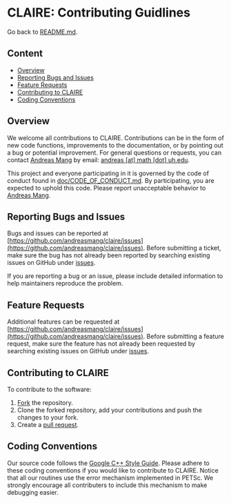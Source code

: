 # CLAIRE: Contributing Guidlines

Go back to [README.md](../README.md).

## Content
* [Overview](#overview)
* [Reporting Bugs and Issues](#bugs)
* [Feature Requests](#features)
* [Contributing to CLAIRE](#contribute)
* [Coding Conventions](#conventions)

## Overview <a name="overview"></a>

We welcome all contributions to CLAIRE. Contributions can be in the form of new code functions, improvements to the documentation, or by pointing out a bug or potential improvement. For general questions or requests, you can contact [Andreas Mang](http://math.uh.edu/~andreas) by email: [andreas [at] math [dot] uh.edu](mailto:andreas@math.uh.edu).

This project and everyone participating in it is governed by the code of conduct found in [doc/CODE_OF_CONDUCT.md](doc/CODE_OF_CONDUCT.md). By participating, you are expected to uphold this code. Please report unacceptable behavior to [Andreas Mang](mailto:andreas@math.uh.edu).



## Reporting Bugs and Issues <a name="bugs"></a>

Bugs and issues can be reported at [https://github.com/andreasmang/claire/issues](https://github.com/andreasmang/claire/issues). Before submitting a ticket, make sure the bug has not already been reported by searching existing issues on GitHub under [issues](https://github.com/andreasmang/claire/issues).

If you are reporting a bug or an issue, please include detailed information to help maintainers reproduce the problem.


## Feature Requests <a name="features"></a>

Additional features can be requested at [https://github.com/andreasmang/claire/issues](https://github.com/andreasmang/claire/issues). Before submitting a feature request, make sure the feature has not already been requested by searching existing issues on GitHub under [issues](https://github.com/andreasmang/claire/issues).


## Contributing to CLAIRE <a name="contribute"></a>

To contribute to the software:

1. [Fork](https://docs.github.com/en/free-pro-team@latest/github/getting-started-with-github/fork-a-repo) the repository.
2. Clone the forked repository, add your contributions and push the changes to your fork.
3. Create a [pull request](https://github.com/andreasmang/claire/pulls).


## Coding Conventions <a name="conventions"></a>

Our source code follows the [Google C++ Style Guide](https://google.github.io/styleguide/cppguide.html). Please adhere to these coding conventions if you would like to contribute to CLAIRE. Notice that all our routines use the error mechanism implemented in PETSc. We strongly encourage all contributers to include this mechanism to make debugging easier.
